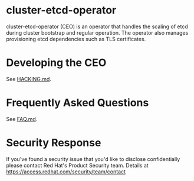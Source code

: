 # cluster-etcd-operator


cluster-etcd-operator (CEO) is an operator that handles the scaling of etcd during cluster bootstrap and regular operation. The operator also manages provisioning etcd dependencies such as TLS certificates.

# Developing the CEO

See [HACKING.md](docs/HACKING.md).

# Frequently Asked Questions

See [FAQ.md](docs/FAQ.md).

# Security Response

If you've found a security issue that you'd like to disclose confidentially
please contact Red Hat's Product Security team. Details at
https://access.redhat.com/security/team/contact
